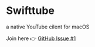 # Swifttube
a native YouTube cilent for macOS


Join here 👉 [GitHub Issue #1](https://github.com/safak4545x/Swifttube/issues/1)

